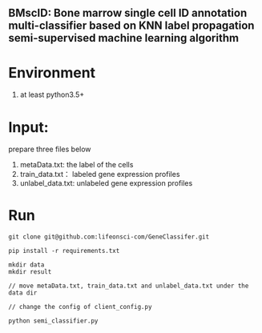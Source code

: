 
## BMscID: Bone marrow single cell ID annotation multi-classifier based on KNN label propagation semi-supervised machine learning algorithm

# Environment

1. at least python3.5+

# Input:

prepare three files below

1. metaData.txt: the label of the cells
2. train_data.txt： labeled gene expression profiles
3. unlabel_data.txt: unlabeled gene expression profiles


# Run

```
git clone git@github.com:lifeonsci-com/GeneClassifer.git

pip install -r requirements.txt

mkdir data
mkdir result

// move metaData.txt, train_data.txt and unlabel_data.txt under the data dir

// change the config of client_config.py 

python semi_classifier.py


```



















